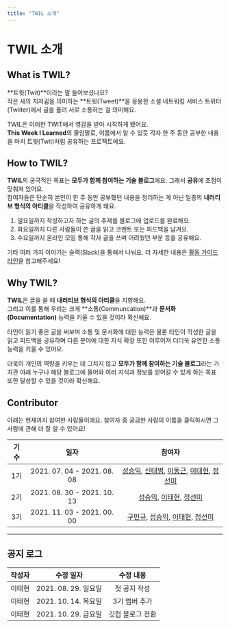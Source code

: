 ```yaml
---
title: "TWIL 소개"
---
```


# TWIL 소개

## What is TWIL?
**트윗(Twit)**이라는 말 들어보셨나요?  
작은 새의 지저귐을 의미하는 **트윗(Tweet)**을 응용한 소셜 네트워킹 서비스 트위터(Twiiter)에서 글을 올려 서로 소통하는 걸 의미해요.  

TWIL은 이러한 TWIT에서 영감을 받아 시작하게 됐어요.  
**This Week I Learned**의 줄임말로, 이름에서 알 수 있듯 각자 한 주 동안 공부한 내용을 마치 트윗(Twit)처럼 공유하는 프로젝트에요.



## How to TWIL?
**TWIL**의 궁극적인 목표는 **모두가 함께 참여하는 기술 블로그**에요. 그래서 **공유**에 초점이 맞춰져 있어요.  
참여자들은 단순히 본인이 한 주 동안 공부했던 내용을 정리하는 게 아닌 일종의 **내러티브 형식의 아티클**을 작성하여 공유하게 돼요.  


1. 일요일까지 작성하고자 하는 글의 주제를 블로그에 업로드를 완료해요.
2. 화요일까지 다른 사람들이 쓴 글을 읽고 코멘트 또는 피드백을 남겨요.
3. 수요일까지 온라인 모임 통해 각자 글을 쓰며 어려웠던 부분 등을 공유해요.


기타 여러 가지 이야기는 슬랙(Slack)을 통해서 나눠요. 더 자세한 내용은 [활동 가이드라인](https://twil.weekwith.me/writing-guideline/)을 참고해주세요!  


## Why TWIL?
**TWIL**은 글을 쓸 때 **내러티브 형식의 아티클**을 지향해요.  
그리고 이를 통해 우리는 크게 **소통(Communcation)**과 **문서화(Documentation)** 능력을 키울 수 있을 것이라 확신해요.  

타인이 읽기 좋은 글을 써보며 소통 및 문서화에 대한 능력은 물론 타인이 작성한 글을 읽고 피드백을 공유하며 다른 분야에 대한 지식 확장 또한 이루어져 더더욱 유연한 소통 능력을 키울 수 있어요.  

더욱이 개인의 역량을 키우는 데 그치지 않고 **모두가 함께 참여하는 기술 블로그**라는 가치관 아래 누구나 해당 블로그에 들어와 여러 지식과 정보를 얻어갈 수 있게 하는 목표 또한 달성할 수 있을 것이라 확신해요.  

## Contributor
아래는 현재까지 참여한 사람들이에요.
참여자 중 궁금한 사람의 이름을 클릭하시면 그 사람에 관해 더 잘 알 수 있어요!  

|기수|일자|참여자|
|:-:|:-:|:--:|
|1기|2021. 07. 04 - 2021. 08. 08|[성승익](https://github.com/iksflow), [신태범](https://github.com/TaeBeomShin), [이동근](https://github.com/gledong12), [이태현](https://weekwith.me), [정선미](https://github.com/katej927)|
|2기|2021. 08. 30 - 2021. 10. 13|[성승익](https://github.com/iksflow), [이태현](https://weekwith.me), [정선미](https://github.com/katej927)|
|3기|2021. 11. 03 - 2021. 00. 00|[구민규](https://github.com/kooku94), [성승익](https://github.com/iksflow), [이태현](https://weekwith.me), [정선미](https://github.com/katej927)|

---

## 공지 로그

|작성자|수정 일자|수정 내용|
|:--:|:-----:|:-----:|
|이태현|2021. 08. 29. 일요일|첫 공지 작성|
|이태현|2021. 10. 14. 목요일|3기 멤버 추가|
|이태현|2021. 10. 29. 금요일|깃헙 블로그 전환|
